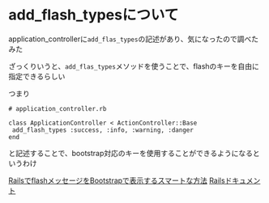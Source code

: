 # add_flash_typesについて

application_controllerに`add_flas_types`の記述があり、気になったので調べたみた

ざっくりいうと、`add_flas_types`メソッドを使うことで、flashのキーを自由に指定できるらしい

つまり

```
# application_controller.rb

class ApplicationController < ActionController::Base
 add_flash_types :success, :info, :warning, :danger
end
```

と記述することで、bootstrap対応のキーを使用することができるようになるというわけ

[RailsでflashメッセージをBootstrapで表示するスマートな方法](https://www.tom08.net/entry/2017/02/08/215921)
[Railsドキュメント](https://railsdoc.com/page/add_flash_types)
